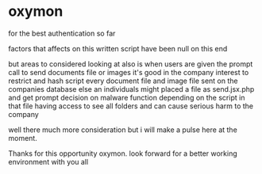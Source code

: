 # oxymon
for the best authentication so far

factors that affects on this written script have been null on this end 

but areas to considered looking at also is when users are given the prompt call to send documents file or images
it's good in the company interest to restrict and hash script every document file and image file sent on the companies database
else an individuals might placed a file as send.jsx.php and get prompt decision on malware function depending on the script in that
file having access to see all folders and can cause serious harm to the company

well there much more consideration but i will make a pulse here at the moment.


Thanks for this opportunity oxymon. look forward for a better working environment with you all
